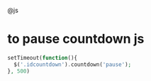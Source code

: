 @js 

# to pause countdown js 
~~~php
setTimeout(function(){
  $('.idcountdown').countdown('pause');
}, 500)
~~~

